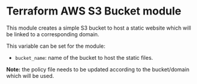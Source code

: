 # Terraform AWS S3 Bucket module
This module creates a simple S3 bucket to host a static website which will be linked to a corresponding domain.

This variable can be set for the module:
- `bucket_name`: name of the bucket to host the static files.

**Note:** the policy file needs to be updated according to the bucket/domain which will be used.
